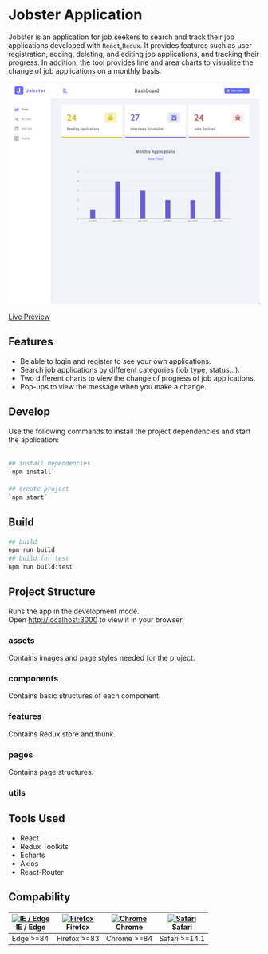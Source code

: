 # Jobster Application

Jobster is an application for job seekers to search and track their job applications developed with `React`,`Redux`. It provides features such as user registration, adding, deleting, and editing job applications, and tracking their progress. In addition, the tool provides line and area charts to visualize the change of job applications on a monthly basis. 

<img src="src/doc/landing image.jpg">

<p>
  <a href="https://singular-belekoy-728a2f.netlify.app/">Live Preview</a>
</p>

## Features
- Be able to login and register to see your own applications.
- Search job applications by different categories (job type, status...).
- Two different charts to view the change of progress of job applications.
- Pop-ups to view the message when you make a change.

## Develop

Use the following commands to install the project dependencies and start the application:

```bash

## install dependencies
`npm install`

## create project
`npm start`
 ```
 
## Build

```bash
## build
npm run build
## build for test
npm run build:test
```

## Project Structure

Runs the app in the development mode.\
Open [http://localhost:3000](http://localhost:3000) to view it in your browser.

### assets

Contains images and page styles needed for the project.

### components

Contains basic structures of each component.
### features

Contains Redux store and thunk.

### pages
Contains page structures.

### utils

## Tools Used
- React
- Redux Toolkits
- Echarts
- Axios
- React-Router

## Compability
| [<img src="https://raw.githubusercontent.com/alrra/browser-logos/master/src/edge/edge_48x48.png" alt="IE / Edge" width="24px" height="24px" />](http://godban.github.io/browsers-support-badges/)</br> IE / Edge | [<img src="https://raw.githubusercontent.com/alrra/browser-logos/master/src/firefox/firefox_48x48.png" alt="Firefox" width="24px" height="24px" />](http://godban.github.io/browsers-support-badges/)</br>Firefox | [<img src="https://raw.githubusercontent.com/alrra/browser-logos/master/src/chrome/chrome_48x48.png" alt="Chrome" width="24px" height="24px" />](http://godban.github.io/browsers-support-badges/)</br>Chrome | [<img src="https://raw.githubusercontent.com/alrra/browser-logos/master/src/safari/safari_48x48.png" alt="Safari" width="24px" height="24px" />](http://godban.github.io/browsers-support-badges/)</br>Safari |
| ---------------------------------------------------------------------------------------------------------------------------------------------------------------------------------------------------------------- | ----------------------------------------------------------------------------------------------------------------------------------------------------------------------------------------------------------------- | ------------------------------------------------------------------------------------------------------------------------------------------------------------------------------------------------------------- | ------------------------------------------------------------------------------------------------------------------------------------------------------------------------------------------------------------- |
| Edge >=84                                                                                                                                                                                                        | Firefox >=83                                                                                                                                                                                                      | Chrome >=84                                                                                                                                                                                                   | Safari >=14.1                                                                                                                                                                                                 |
